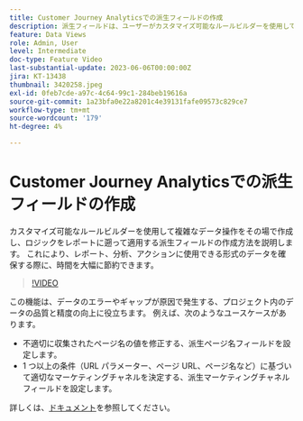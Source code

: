 ```yaml
---
title: Customer Journey Analyticsでの派生フィールドの作成
description: 派生フィールドは、ユーザーがカスタマイズ可能なルールビルダーを使用して複雑なデータ操作をその場で作成し、ロジックをレポートに遡及的に適用できる強力な機能で、データがレポート、分析、アクションで使用可能な形式になっていることを確認することで大幅な時間を節約できます。
feature: Data Views
role: Admin, User
level: Intermediate
doc-type: Feature Video
last-substantial-update: 2023-06-06T00:00:00Z
jira: KT-13438
thumbnail: 3420258.jpeg
exl-id: 0feb7cde-a97c-4c64-99c1-284beb19616a
source-git-commit: 1a23bfa0e22a8201c4e39131fafe09573c829ce7
workflow-type: tm+mt
source-wordcount: '179'
ht-degree: 4%

---
```


# Customer Journey Analyticsでの派生フィールドの作成

カスタマイズ可能なルールビルダーを使用して複雑なデータ操作をその場で作成し、ロジックをレポートに遡って適用する派生フィールドの作成方法を説明します。 これにより、レポート、分析、アクションに使用できる形式のデータを確保する際に、時間を大幅に節約できます。

>[!VIDEO](https://video.tv.adobe.com/v/3420258/?learn=on)

この機能は、データのエラーやギャップが原因で発生する、プロジェクト内のデータの品質と精度の向上に役立ちます。
例えば、次のようなユースケースがあります。

* 不適切に収集されたページ名の値を修正する、派生ページ名フィールドを設定します。
* 1 つ以上の条件（URL パラメーター、ページ URL、ページ名など）に基づいて適切なマーケティングチャネルを決定する、派生マーケティングチャネルフィールドを設定します。

詳しくは、[ドキュメント](https://experienceleague.adobe.com/docs/analytics-platform/using/cja-dataviews/derived-fields.html?lang=ja)を参照してください。
